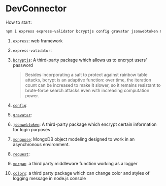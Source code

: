 # DevConnector

How to start:

```bash
npm i express express-validator bcryptjs config gravatar jsonwebtoken mongoose request
```

1. `express`: web framework

2. `express-validator`:

3. [`bcryptjs`](https://www.npmjs.com/package/bcryptjs): A third-party package which allows us to encrypt users' password

   > Besides incorporating a salt to protect against rainbow table attacks, bcrypt is an adaptive function: over time, the iteration count can be increased to make it slower, so it remains resistant to brute-force search attacks even with increasing computation power.

4. [`config`]():

5. [`gravatar`]():

6. [`jsonwebtoken`](https://www.npmjs.com/package/jsonwebtoken): A third-party package which encrypt certain information for login purposes

7. [`mongoose`](https://mongoosejs.com/): MongoDB object modeling designed to work in an asynchronous environment.

8. [`request`]():

9. [`morgan`](https://github.com/expressjs/morgan): a third party middleware function working as a logger

10. [`colors`](https://github.com/marak/colors.js/): a third party package which can change color and styles of logging message in node.js console